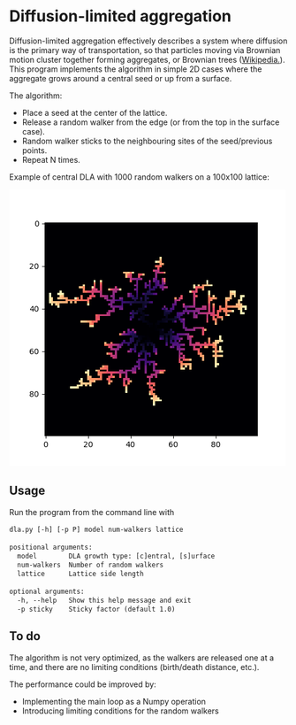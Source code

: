 # Diffusion-limited aggregation

Diffusion-limited aggregation effectively describes a system where diffusion
is the primary way of transportation, so that particles moving via Brownian
motion cluster together forming aggregates, or Brownian trees
([Wikipedia.](https://en.wikipedia.org/wiki/Diffusion-limited_aggregation)).
This program implements the algorithm in simple 2D cases where the aggregate
grows around a central seed or up from a surface.

The algorithm:
  * Place a seed at the center of the lattice.
  * Release a random walker from the edge (or from the top in the surface
  case).
  * Random walker sticks to the neighbouring sites of the seed/previous points.
  * Repeat N times.

Example of central DLA with 1000 random walkers on a 100x100 lattice:

![Central DLA with N = 1000 on a 100x100 size lattice.](/images/dla_dendrite_growth_N1000.png)

## Usage

Run the program from the command line with

```
dla.py [-h] [-p P] model num-walkers lattice

positional arguments:
  model        DLA growth type: [c]entral, [s]urface
  num-walkers  Number of random walkers
  lattice      Lattice side length
  
optional arguments:
  -h, --help   Show this help message and exit
  -p sticky    Sticky factor (default 1.0)
```

## To do

The algorithm is not very optimized, as the walkers are released one at a time,
and there are no limiting conditions (birth/death distance, etc.).

The performance could be improved by:
 * Implementing the main loop as a Numpy operation
 * Introducing limiting conditions for the random walkers
